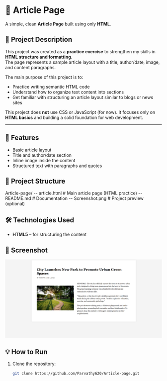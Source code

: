 # 📰 Article Page  

A simple, clean **Article Page** built using only **HTML**.  

## 📖 Project Description  
This project was created as a **practice exercise** to strengthen my skills in **HTML structure and formatting**.  
The page represents a sample article layout with a title, author/date, image, and content paragraphs.  

The main purpose of this project is to:  
- Practice writing semantic HTML code  
- Understand how to organize text content into sections  
- Get familiar with structuring an article layout similar to blogs or news sites  

This project does **not** use CSS or JavaScript (for now). It focuses only on **HTML basics** and building a solid foundation for web development.  

---

## 🚀 Features  
- Basic article layout  
- Title and author/date section  
- Inline image inside the content  
- Structured text with paragraphs and quotes  

## 📂 Project Structure  
Article-page/
-- article.html # Main article page (HTML practice)
-- README.md # Documentation
-- Screenshot.png # Project preview (optional)

## 🛠️ Technologies Used  
- **HTML5** – for structuring the content  

## 📸 Screenshot  
![Article Page Screenshot](Screenshot.png)  

## 💡 How to Run  
1. Clone the repository:  
   ```bash
   git clone https://github.com/Parvathy620/Article-page.git
